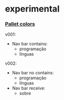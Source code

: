 # experimental


### <a href="https://coolors.co/ebf2fe-adcdfd-77a4fe-050227-230739">Pallet colors</a>


v001:
- Nav bar contains:
  - programação
  - línguas

v002:
- Nav bar no contains:
  - programação
  - línguas
- Nav bar receive:
  - sobre   
